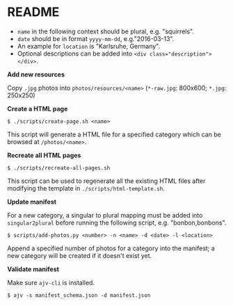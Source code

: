# README

* `name` in the following context should be plural, e.g. "squirrels".
* `date` should be in format `yyyy-mm-dd`, e.g."2016-03-13".
* An example for `location` is "Karlsruhe, Germany".
* Optional descriptions can be added into `<div class="description"></div>`.

**Add new resources**

Copy `.jpg` photos into `photos/resources/<name>` (`*-raw.jpg`: 800x600; `*.jpg`: 250x250)

**Create a HTML page**

```console
$ ./scripts/create-page.sh <name>
```

This script will generate a HTML file for a specified category which can be browsed at `/photos/<name>`.

**Recreate all HTML pages**

```console
$ ./scripts/recreate-all-pages.sh
```

This script can be used to regenerate all the existing HTML files after modifying the template in `./scripts/html-template.sh`.

**Update manifest**

For a new category, a singular to plural mapping must be added into `singular2plural` before running the following script, e.g. "bonbon,bonbons".

```console
$ scripts/add-photos.py <number> -n <name> -d <date> -l <location>
```

Append a specified number of photos for a category into the manifest; a new category will be created if it doesn't exist yet.

**Validate manifest**

Make sure `ajv-cli` is installed.

```console
$ ajv -s manifest_schema.json -d manifest.json
```
